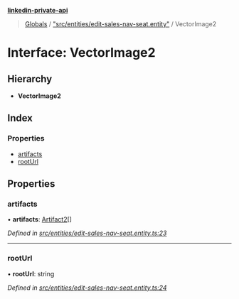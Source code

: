 **[linkedin-private-api](../README.md)**

> [Globals](../globals.md) / ["src/entities/edit-sales-nav-seat.entity"](../modules/_src_entities_edit_sales_nav_seat_entity_.md) / VectorImage2

# Interface: VectorImage2

## Hierarchy

* **VectorImage2**

## Index

### Properties

* [artifacts](_src_entities_edit_sales_nav_seat_entity_.vectorimage2.md#artifacts)
* [rootUrl](_src_entities_edit_sales_nav_seat_entity_.vectorimage2.md#rooturl)

## Properties

### artifacts

•  **artifacts**: [Artifact2](_src_entities_edit_sales_nav_seat_entity_.artifact2.md)[]

*Defined in [src/entities/edit-sales-nav-seat.entity.ts:23](https://github.com/cosiall/linkedin-private-api/blob/803c213/src/entities/edit-sales-nav-seat.entity.ts#L23)*

___

### rootUrl

•  **rootUrl**: string

*Defined in [src/entities/edit-sales-nav-seat.entity.ts:24](https://github.com/cosiall/linkedin-private-api/blob/803c213/src/entities/edit-sales-nav-seat.entity.ts#L24)*
